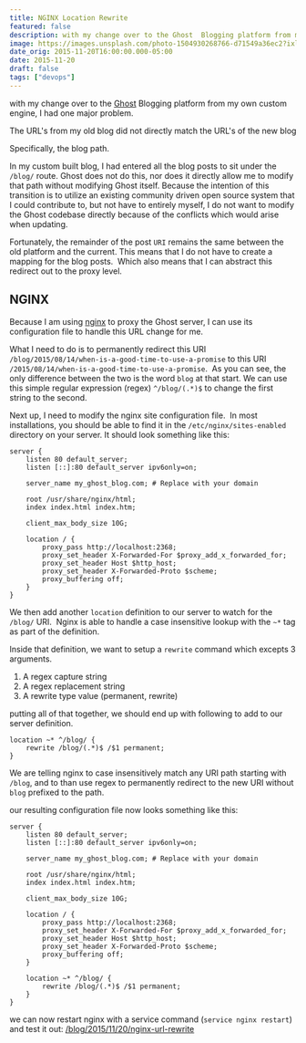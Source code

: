 ```yaml
---
title: NGINX Location Rewrite
featured: false
description: with my change over to the Ghost  Blogging platform from myown custom engine, I had one major problem.The URL's from my old blog did not directly match the URL's of the new blogSpecifically, the blog path.In my custom built blog, I had entered all the blog posts to sit under the /blog/ route. Ghost does not do this, nor does it directly allow me to modifythat path without modifying Ghost itself. Because the intention of thistransition is to utilize an existing communi
image: https://images.unsplash.com/photo-1504930268766-d71549a36ec2?ixlib=rb-1.2.1&q=80&fm=jpg&crop=entropy&cs=tinysrgb&w=2000&fit=max&ixid=eyJhcHBfaWQiOjExNzczfQ
date_orig: 2015-11-20T16:00:00.000-05:00
date: 2015-11-20
draft: false
tags: ["devops"]
---
```


with my change over to the [Ghost](http://ghost.org/?ref=blog.christophervachon.com) Blogging platform from my own custom engine, I had one major problem.

The URL's from my old blog did not directly match the URL's of the new blog

Specifically, the blog path.

In my custom built blog, I had entered all the blog posts to sit under the `/blog/` route. Ghost does not do this, nor does it directly allow me to modify that path without modifying Ghost itself. Because the intention of this transition is to utilize an existing community driven open source system that I could contribute to, but not have to entirely myself, I do not want to modify the Ghost codebase directly because of the conflicts which would arise when updating.

Fortunately, the remainder of the post `URI` remains the same between the old platform and the current. This means that I do not have to create a mapping for the blog posts.  Which also means that I can abstract this redirect out to the proxy level.

## NGINX

Because I am using [nginx](https://www.nginx.com/?ref=blog.christophervachon.com) to proxy the Ghost server, I can use its configuration file to handle this URL change for me.

What I need to do is to permanently redirect this URI `/blog/2015/08/14/when-is-a-good-time-to-use-a-promise` to this URI `/2015/08/14/when-is-a-good-time-to-use-a-promise`.  As you can see, the only difference between the two is the word `blog` at that start. We can use this simple regular expression (regex) `^/blog/(.*)$` to change the first string to the second.

Next up, I need to modify the nginx site configuration file.  In most installations, you should be able to find it in the `/etc/nginx/sites-enabled` directory on your server. It should look something like this:

```
server {
    listen 80 default_server;
    listen [::]:80 default_server ipv6only=on;

    server_name my_ghost_blog.com; # Replace with your domain

    root /usr/share/nginx/html;
    index index.html index.htm;

    client_max_body_size 10G;

    location / {
        proxy_pass http://localhost:2368;
        proxy_set_header X-Forwarded-For $proxy_add_x_forwarded_for;
        proxy_set_header Host $http_host;
        proxy_set_header X-Forwarded-Proto $scheme;
        proxy_buffering off;
    }
}
```

We then add another `location` definition to our server to watch for the `/blog/` URI.  Nginx is able to handle a case insensitive lookup with the `~*` tag as part of the definition.

Inside that definition, we want to setup a `rewrite` command which excepts 3 arguments.

1.  A regex capture string
2.  A regex replacement string
3.  A rewrite type value (permanent, rewrite)

putting all of that together, we should end up with following to add to our server definition.

```
location ~* ^/blog/ {
    rewrite /blog/(.*)$ /$1 permanent;
}
```

We are telling nginx to case insensitively match any URI path starting with `/blog`, and to than use regex to permanently redirect to the new URI without `blog` prefixed to the path.

our resulting configuration file now looks something like this:

```
server {
    listen 80 default_server;
    listen [::]:80 default_server ipv6only=on;

    server_name my_ghost_blog.com; # Replace with your domain

    root /usr/share/nginx/html;
    index index.html index.htm;

    client_max_body_size 10G;

    location / {
        proxy_pass http://localhost:2368;
        proxy_set_header X-Forwarded-For $proxy_add_x_forwarded_for;
        proxy_set_header Host $http_host;
        proxy_set_header X-Forwarded-Proto $scheme;
        proxy_buffering off;
    }

    location ~* ^/blog/ {
        rewrite /blog/(.*)$ /$1 permanent;
    }
}
```

we can now restart nginx with a service command (`service nginx restart`) and test it out: [/blog/2015/11/20/nginx-url-rewrite](https://blog.christophervachon.com/blog/2015/11/20/nginx-url-rewrite)
